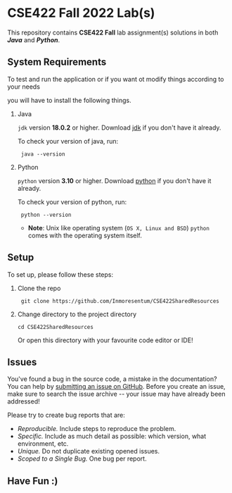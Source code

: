 # CSE422 Fall 2022 Lab(s)

This repository contains **CSE422 Fall** lab assignment(s) solutions in both _**Java**_ and **_Python_**.

## System Requirements

To test and run the application or if you want ot modify things according to your needs

you will have to install the following things.

1. Java

   `jdk` version **18.0.2** or higher. Download [jdk](https://www.oracle.com/java/technologies/downloads/) if you don't have it already.

   To check your version of java, run:

   ```shell
    java --version
   ```

2. Python

   `python` version **3.10** or higher. Download [python](https://www.python.org/downloads/) if you don't have it already.

   To check your version of python, run:

   ```shell
    python --version
   ```
    - **Note**: Unix like operating system (`OS X, Linux and BSD`) `python` comes with the operating system itself.

## Setup

To set up, please follow these steps:

1. Clone the repo

   ```shell
    git clone https://github.com/Inmoresentum/CSE422SharedResources
   ```

2. Change directory to the project directory

    ```shell
    cd CSE422SharedResources
    ```
   Or open this directory with your favourite code editor or IDE!

## Issues

You've found a bug in the source code, a mistake in the documentation? You can help by [submitting an issue on GitHub](https://github.com/Inmoresentum/CSE422SharedResources/issues). Before you create an issue, make sure to search the issue archive -- your issue may have already been addressed!

Please try to create bug reports that are:

- _Reproducible._ Include steps to reproduce the problem.
- _Specific._ Include as much detail as possible: which version, what environment, etc.
- _Unique._ Do not duplicate existing opened issues.
- _Scoped to a Single Bug._ One bug per report.

## Have Fun :)
